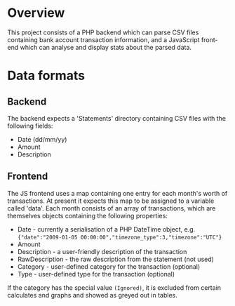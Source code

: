 # Overview

This project consists of a PHP backend which can parse CSV files containing
bank account transaction information, and a JavaScript front-end which can
analyse and display stats about the parsed data.

# Data formats

## Backend

The backend expects a 'Statements' directory containing CSV files with the
following fields:

- Date (dd/mm/yy)
- Amount
- Description

## Frontend

The JS frontend uses a map containing one entry for each month's worth of
transactions. At present it expects this map to be assigned to a variable
called 'data'. Each month consists of an array of transactions, which are
themselves objects containing the following properties:

- Date - currently a serialisation of a PHP DateTime object, e.g. <br>
`{"date":"2009-01-05 00:00:00","timezone_type":3,"timezone":"UTC"}`
- Amount
- Description - a user-friendly description of the transaction
- RawDescription - the raw description from the statement (not used)
- Category - user-defined category for the transaction (optional)
- Type - user-defined type for the transaction (optional)

If the category has the special value `(Ignored)`, it is excluded from
certain calculates and graphs and showed as greyed out in tables.
